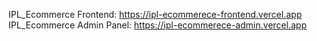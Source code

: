 IPL_Ecommerce Frontend:  https://ipl-ecommerece-frontend.vercel.app
IPL_Ecommerce Admin Panel:  https://ipl-ecommerece-admin.vercel.app
